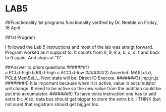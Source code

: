 LAB5
====

##Functionality
1st programs functionality verified by Dr. Neeble on Friday, 18 April.

##1st Program

I followed the Lab 5 instructions and most of the lab was straigt forward. 
Program worked as it suppost to. It counts from 0, 9, 8 a, b, c, d, f and back to 0 again. And stops at "0".

##Answer to prism questions
#######1)   
            a.PCLd-high
            b.IRLd-high
            c.ACCLd-low
#######2) 
            Asserted: MARLoLd, PCLd,MemSel_L. 
            Next state will be: Direct IO Execute.
#######3) jmp,jn,jz
#######4) It is important because when it is active, value in accumulator will change. It need to be active so the new value from the addition could be put into accumulator.
#######5) To have extra instruction one has to add extra bit. Also, data bus should get bigger to store the extra bit. I THINK (but not sure) that registrars should get bigger too.
